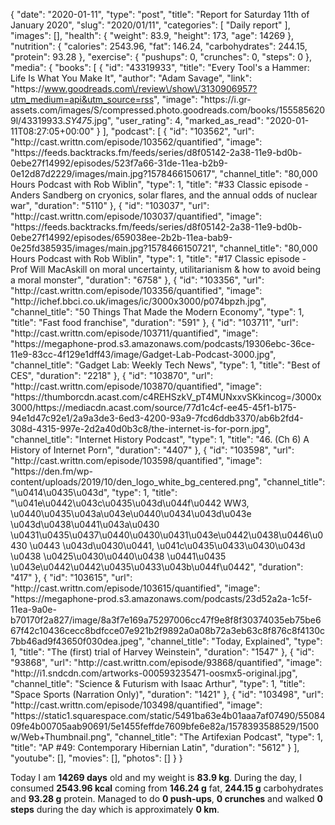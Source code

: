 {
    "date": "2020-01-11",
    "type": "post",
    "title": "Report for Saturday 11th of January 2020",
    "slug": "2020\/01\/11",
    "categories": [
        "Daily report"
    ],
    "images": [],
    "health": {
        "weight": 83.9,
        "height": 173,
        "age": 14269
    },
    "nutrition": {
        "calories": 2543.96,
        "fat": 146.24,
        "carbohydrates": 244.15,
        "protein": 93.28
    },
    "exercise": {
        "pushups": 0,
        "crunches": 0,
        "steps": 0
    },
    "media": {
        "books": [
            {
                "id": "43319933",
                "title": "Every Tool's a Hammer: Life Is What You Make It",
                "author": "Adam Savage",
                "link": "https:\/\/www.goodreads.com\/review\/show\/3130906957?utm_medium=api&utm_source=rss",
                "image": "https:\/\/i.gr-assets.com\/images\/S\/compressed.photo.goodreads.com\/books\/1555856209l\/43319933._SY475_.jpg",
                "user_rating": 4,
                "marked_as_read": "2020-01-11T08:27:05+00:00"
            }
        ],
        "podcast": [
            {
                "id": "103562",
                "url": "http:\/\/cast.writtn.com\/episode\/103562\/quantified",
                "image": "https:\/\/feeds.backtracks.fm\/feeds\/series\/d8f05142-2a38-11e9-bd0b-0ebe27f14992\/episodes\/523f7a66-31de-11ea-b2b9-0e12d87d2229\/images\/main.jpg?1578466150617",
                "channel_title": "80,000 Hours Podcast with Rob Wiblin",
                "type": 1,
                "title": "#33 Classic episode - Anders Sandberg on cryonics, solar flares, and the annual odds of nuclear war",
                "duration": "5110"
            },
            {
                "id": "103037",
                "url": "http:\/\/cast.writtn.com\/episode\/103037\/quantified",
                "image": "https:\/\/feeds.backtracks.fm\/feeds\/series\/d8f05142-2a38-11e9-bd0b-0ebe27f14992\/episodes\/659038ee-2b2b-11ea-bab9-0e25fd385935\/images\/main.jpg?1578466150721",
                "channel_title": "80,000 Hours Podcast with Rob Wiblin",
                "type": 1,
                "title": "#17 Classic episode - Prof Will MacAskill on moral uncertainty, utilitarianism & how to avoid being a moral monster",
                "duration": "6758"
            },
            {
                "id": "103356",
                "url": "http:\/\/cast.writtn.com\/episode\/103356\/quantified",
                "image": "http:\/\/ichef.bbci.co.uk\/images\/ic\/3000x3000\/p074bpzh.jpg",
                "channel_title": "50 Things That Made the Modern Economy",
                "type": 1,
                "title": "Fast food franchise",
                "duration": "591"
            },
            {
                "id": "103711",
                "url": "http:\/\/cast.writtn.com\/episode\/103711\/quantified",
                "image": "https:\/\/megaphone-prod.s3.amazonaws.com\/podcasts\/19306ebc-36ce-11e9-83cc-4f129e1dff43\/image\/Gadget-Lab-Podcast-3000.jpg",
                "channel_title": "Gadget Lab: Weekly Tech News",
                "type": 1,
                "title": "Best of CES",
                "duration": "2218"
            },
            {
                "id": "103870",
                "url": "http:\/\/cast.writtn.com\/episode\/103870\/quantified",
                "image": "https:\/\/thumborcdn.acast.com\/c4REHSzkV_pT4MUNxxvSKkincog=\/3000x3000\/https:\/\/mediacdn.acast.com\/source\/77d1c4cf-ee45-45f1-b175-94e1d47c92e1\/2a9a3de3-6ed3-4200-93a9-7fcd6ddb3370\/ab6b2fd4-308d-4315-997e-2d2a40d0b3c8\/the-internet-is-for-porn.jpg",
                "channel_title": "Internet History Podcast",
                "type": 1,
                "title": "46. (Ch 6) A History of Internet Porn",
                "duration": "4407"
            },
            {
                "id": "103598",
                "url": "http:\/\/cast.writtn.com\/episode\/103598\/quantified",
                "image": "https:\/\/den.fm\/wp-content\/uploads\/2019\/10\/den_logo_white_bg_centered.png",
                "channel_title": "\u0414\u0435\u043d",
                "type": 1,
                "title": "\u041e\u0442\u043c\u0435\u043d\u044f\u0442 WW3, \u0440\u0435\u043a\u043e\u0440\u0434\u043d\u043e \u043d\u0438\u0441\u043a\u0430 \u0431\u0435\u0437\u0440\u0430\u0431\u043e\u0442\u0438\u0446\u0430 \u0443 \u043d\u0430\u0441, \u041c\u0435\u0433\u0430\u043d \u0438 \u0425\u0430\u0440\u0438 \u0441\u0435 \u043e\u0442\u0442\u0435\u0433\u043b\u044f\u0442",
                "duration": "417"
            },
            {
                "id": "103615",
                "url": "http:\/\/cast.writtn.com\/episode\/103615\/quantified",
                "image": "https:\/\/megaphone-prod.s3.amazonaws.com\/podcasts\/23d52a2a-1c5f-11ea-9a0e-b70170f2a827\/image\/8a3f7e169a75297006cc47f9e8f8f30374035eb75be667f42c10436cecc8bdfcce07e921b2f9892a0a08b72a3eb63c8f876c8f4130c7bb46ad9f43650f030dea.jpeg",
                "channel_title": "Today, Explained",
                "type": 1,
                "title": "The (first) trial of Harvey Weinstein",
                "duration": "1547"
            },
            {
                "id": "93868",
                "url": "http:\/\/cast.writtn.com\/episode\/93868\/quantified",
                "image": "http:\/\/i1.sndcdn.com\/artworks-000593235471-oosmx5-original.jpg",
                "channel_title": "Science & Futurism with Isaac Arthur",
                "type": 1,
                "title": "Space Sports (Narration Only)",
                "duration": "1421"
            },
            {
                "id": "103498",
                "url": "http:\/\/cast.writtn.com\/episode\/103498\/quantified",
                "image": "https:\/\/static1.squarespace.com\/static\/5491ba63e4b01aaa7af07490\/5508409fe4b00705aab90691\/5e1455feffde7609bfe6e82a\/1578393588529\/1500w\/Web+Thumbnail.png",
                "channel_title": "The Artifexian Podcast",
                "type": 1,
                "title": "AP #49: Contemporary Hibernian Latin",
                "duration": "5612"
            }
        ],
        "youtube": [],
        "movies": [],
        "photos": []
    }
}

Today I am <strong>14269 days</strong> old and my weight is <strong>83.9 kg</strong>. During the day, I consumed <strong>2543.96 kcal</strong> coming from <strong>146.24 g</strong> fat, <strong>244.15 g</strong> carbohydrates and <strong>93.28 g</strong> protein. Managed to do <strong>0 push-ups</strong>, <strong>0 crunches</strong> and walked <strong>0 steps</strong> during the day which is approximately <strong>0 km</strong>.